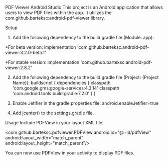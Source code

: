 PDF Viewer Android Studio
This project is an Android application that allows users to view PDF files within the app. It utilizes the com.github.barteksc:android-pdf-viewer library.

Setup
1. Add the following dependency to the build.gradle file (Module: app):

*For beta version:
implementation 'com.github.barteksc:android-pdf-viewer:3.2.0-beta.1'

*For stable version:
implementation 'com.github.barteksc:android-pdf-viewer:2.8.2'

2. Add the following dependency to the build.gradle file (Project: {Project Name}):
buildscript {
    dependencies {
        classpath 'com.google.gms:google-services:4.3.14'
        classpath 'com.android.tools.build:gradle:7.2.0'
    }
}

3. Enable Jetifier in the gradle.properties file:
android.enableJetifier=true

4. Add jcenter() to the settings.gradle file.

Usage
Include PDFView in your layout XML file:

<com.github.barteksc.pdfviewer.PDFView
    android:id="@+id/pdfView"
    android:layout_width="match_parent"
    android:layout_height="match_parent"/>

You can now use PDFView in your activity to display PDF files.
